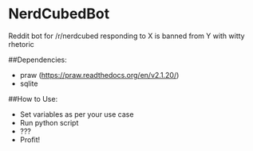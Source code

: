 NerdCubedBot
============
Reddit bot for /r/nerdcubed responding to X is banned from Y with witty rhetoric

##Dependencies:
* praw (https://praw.readthedocs.org/en/v2.1.20/)  
* sqlite

##How to Use:
* Set variables as per your use case
* Run python script
* ???
* Profit!
